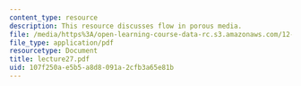 ```yaml
---
content_type: resource
description: This resource discusses flow in porous media.
file: /media/https%3A/open-learning-course-data-rc.s3.amazonaws.com/12-520-geodynamics-fall-2006/107f250ae5b5a8d8091a2cfb3a65e81b_lecture27.pdf
file_type: application/pdf
resourcetype: Document
title: lecture27.pdf
uid: 107f250a-e5b5-a8d8-091a-2cfb3a65e81b
---
```

